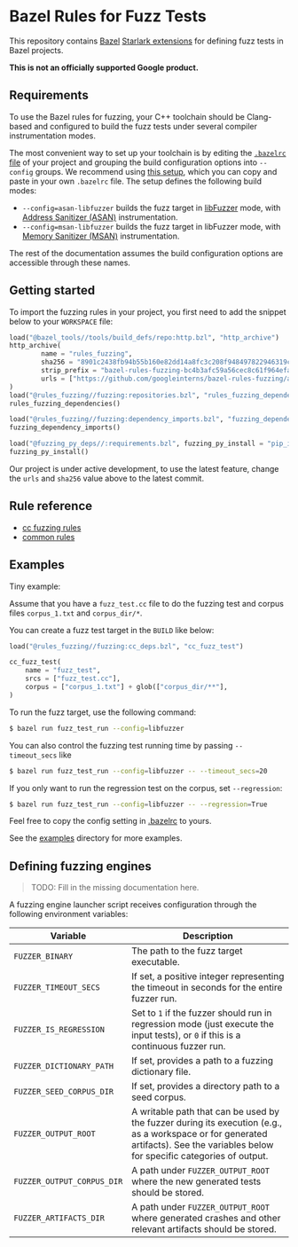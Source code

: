 # Bazel Rules for Fuzz Tests

This repository contains [Bazel](https://bazel.build/)
[Starlark extensions](https://docs.bazel.build/versions/master/skylark/concepts.html)
for defining fuzz tests in Bazel projects. 

**This is not an officially supported Google product.**

## Requirements

To use the Bazel rules for fuzzing, your C++ toolchain should be Clang-based and configured to build the fuzz tests under several compiler instrumentation modes.

The most convenient way to set up your toolchain is by editing the [`.bazelrc` file](https://docs.bazel.build/versions/master/guide.html#bazelrc-the-bazel-configuration-file) of your project and grouping the build configuration options into `--config` groups. We recommend using [this setup](/.bazelrc), which you can copy and paste in your own `.bazelrc` file. The setup defines the following build modes:

- `--config=asan-libfuzzer` builds the fuzz target in [libFuzzer](https://llvm.org/docs/LibFuzzer.html) mode, with [Address Sanitizer (ASAN)](https://clang.llvm.org/docs/AddressSanitizer.html) instrumentation.
- `--config=msan-libfuzzer` builds the fuzz target in libFuzzer mode, with [Memory Sanitizer (MSAN)](https://clang.llvm.org/docs/MemorySanitizer.html) instrumentation.

The rest of the documentation assumes the build configuration options are accessible through these names.

## Getting started

To import the fuzzing rules in your project, you first need to add the snippet below to your `WORKSPACE` file:

```python
load("@bazel_tools//tools/build_defs/repo:http.bzl", "http_archive")
http_archive(
        name = "rules_fuzzing",
        sha256 = "8901c2438fb94b55b160e82dd14a8fc3c208f948497822946319c60939c34c4f",
        strip_prefix = "bazel-rules-fuzzing-bc4b3afc59a56cec8c61f964efa93fa81e3eb6a8",
        urls = ["https://github.com/googleinterns/bazel-rules-fuzzing/archive/bc4b3afc59a56cec8c61f964efa93fa81e3eb6a8.zip"],
)
load("@rules_fuzzing//fuzzing:repositories.bzl", "rules_fuzzing_dependencies")
rules_fuzzing_dependencies()

load("@rules_fuzzing//fuzzing:dependency_imports.bzl", "fuzzing_dependency_imports")
fuzzing_dependency_imports()

load("@fuzzing_py_deps//:requirements.bzl", fuzzing_py_install = "pip_install")
fuzzing_py_install()
```

Our project is under active development, to use the latest feature, 
change the `urls` and `sha256` value above to the latest commit.

## Rule reference

* [cc fuzzing rules](fuzzing/cc_deps.bzl)
* [common rules](fuzzing/common.bzl)

## Examples

Tiny example:

Assume that you have a `fuzz_test.cc` file to do the fuzzing test and corpus files `corpus_1.txt` and `corpus_dir/*`.

You can create a fuzz test target in the `BUILD` like below:

```python
load("@rules_fuzzing//fuzzing:cc_deps.bzl", "cc_fuzz_test")

cc_fuzz_test(
    name = "fuzz_test",
    srcs = ["fuzz_test.cc"],
    corpus = ["corpus_1.txt"] + glob(["corpus_dir/**"],
)
```

To run the fuzz target, use the following command:

```sh
$ bazel run fuzz_test_run --config=libfuzzer
```

You can also control the fuzzing test running time by passing `--timeout_secs` like

```sh
$ bazel run fuzz_test_run --config=libfuzzer -- --timeout_secs=20
```

If you only want to run the regression test on the corpus, set `--regression`:

```sh
$ bazel run fuzz_test_run --config=libfuzzer -- --regression=True
```

Feel free to copy the config setting in [.bazelrc](https://github.com/googleinterns/bazel-rules-fuzzing/blob/master/.bazelrc) to yours.


See the [examples](https://github.com/googleinterns/bazel-rules-fuzzing/tree/master/examples)
directory for more examples.

## Defining fuzzing engines

> TODO: Fill in the missing documentation here.

A fuzzing engine launcher script receives configuration through the following environment variables:

| Variable                   | Description |
|----------------------------|-------------|
| `FUZZER_BINARY`            | The path to the fuzz target executable. |
| `FUZZER_TIMEOUT_SECS`      | If set, a positive integer representing the timeout in seconds for the entire fuzzer run. |
| `FUZZER_IS_REGRESSION`     | Set to `1` if the fuzzer should run in regression mode (just execute the input tests), or `0` if this is a continuous fuzzer run. |
| `FUZZER_DICTIONARY_PATH`   | If set, provides a path to a fuzzing dictionary file. |
| `FUZZER_SEED_CORPUS_DIR`   | If set, provides a directory path to a seed corpus. |
| `FUZZER_OUTPUT_ROOT`       | A writable path that can be used by the fuzzer during its execution (e.g., as a workspace or for generated artifacts). See the variables below for specific categories of output. |
| `FUZZER_OUTPUT_CORPUS_DIR` | A path under `FUZZER_OUTPUT_ROOT` where the new generated tests should be stored. |
| `FUZZER_ARTIFACTS_DIR`     | A path under `FUZZER_OUTPUT_ROOT` where generated crashes and other relevant artifacts should be stored. |
